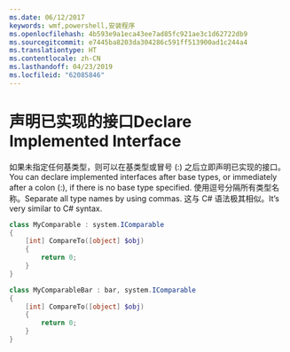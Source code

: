 ```yaml
---
ms.date: 06/12/2017
keywords: wmf,powershell,安装程序
ms.openlocfilehash: 4b593e9a1eca43ee7ad85fc921ae3c1d62722db9
ms.sourcegitcommit: e7445ba8203da304286c591ff513900ad1c244a4
ms.translationtype: HT
ms.contentlocale: zh-CN
ms.lasthandoff: 04/23/2019
ms.locfileid: "62085846"
---
```

# <a name="declare-implemented-interface"></a><span data-ttu-id="e2b89-102">声明已实现的接口</span><span class="sxs-lookup"><span data-stu-id="e2b89-102">Declare Implemented Interface</span></span>

<span data-ttu-id="e2b89-103">如果未指定任何基类型，则可以在基类型或冒号 (:) 之后立即声明已实现的接口。</span><span class="sxs-lookup"><span data-stu-id="e2b89-103">You can declare implemented interfaces after base types, or immediately after a colon (:), if there is no base type specified.</span></span> <span data-ttu-id="e2b89-104">使用逗号分隔所有类型名称。</span><span class="sxs-lookup"><span data-stu-id="e2b89-104">Separate all type names by using commas.</span></span> <span data-ttu-id="e2b89-105">这与 C# 语法极其相似。</span><span class="sxs-lookup"><span data-stu-id="e2b89-105">It’s very similar to C# syntax.</span></span>

```powershell
class MyComparable : system.IComparable
{
    [int] CompareTo([object] $obj)
    {
        return 0;
    }
}

class MyComparableBar : bar, system.IComparable
{
    [int] CompareTo([object] $obj)
    {
        return 0;
    }
}
```
